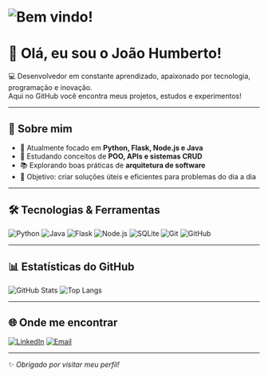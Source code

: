 # <img src="https://readme-typing-svg.herokuapp.com?font=Fira+Code&pause=1000&color=00F700&center=true&vCenter=true&repeat=true&width=435&lines=Bem+vindo!" alt="Bem vindo!" />

# 👋 Olá, eu sou o João Humberto!

💻 Desenvolvedor em constante aprendizado, apaixonado por tecnologia, programação e inovação.  
Aqui no GitHub você encontra meus projetos, estudos e experimentos!

---

## 🚀 Sobre mim
- 🔭 Atualmente focado em **Python, Flask, Node.js e Java**
- 🌱 Estudando conceitos de **POO, APIs e sistemas CRUD**
- 📚 Explorando boas práticas de **arquitetura de software**
- 🎯 Objetivo: criar soluções úteis e eficientes para problemas do dia a dia

---

## 🛠️ Tecnologias & Ferramentas
![Python](https://img.shields.io/badge/Python-3776AB?style=for-the-badge&logo=python&logoColor=white)
![Java](https://img.shields.io/badge/Java-ED8B00?style=for-the-badge&logo=java&logoColor=white)
![Flask](https://img.shields.io/badge/Flask-000000?style=for-the-badge&logo=flask&logoColor=white)
![Node.js](https://img.shields.io/badge/Node.js-339933?style=for-the-badge&logo=node.js&logoColor=white)
![SQLite](https://img.shields.io/badge/SQLite-003B57?style=for-the-badge&logo=sqlite&logoColor=white)
![Git](https://img.shields.io/badge/Git-F05032?style=for-the-badge&logo=git&logoColor=white)
![GitHub](https://img.shields.io/badge/GitHub-181717?style=for-the-badge&logo=github&logoColor=white)

---

## 📊 Estatísticas do GitHub
![GitHub Stats](https://github-readme-stats.vercel.app/api?username=seuusuario&show_icons=true&theme=tokyonight)
![Top Langs](https://github-readme-stats.vercel.app/api/top-langs/?username=seuusuario&layout=compact&theme=tokyonight)

---

## 🌐 Onde me encontrar
[![LinkedIn](https://img.shields.io/badge/LinkedIn-0077B5?style=for-the-badge&logo=linkedin&logoColor=white)](https://linkedin.com/in/seuusuario)
[![Email](https://img.shields.io/badge/Email-D14836?style=for-the-badge&logo=gmail&logoColor=white)](mailto:seuemail@gmail.com)

---

✨ _Obrigado por visitar meu perfil!_
